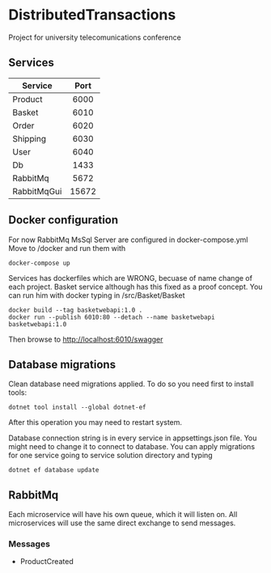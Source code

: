 # DistributedTransactions
Project for university telecomunications conference

## Services
| Service       | Port          |
| ------------- |:-------------:|
| Product       | 6000          |
| Basket        | 6010          |
| Order         | 6020          |
| Shipping      | 6030          |
| User          | 6040          |
| Db            | 1433          |
| RabbitMq      | 5672          |
| RabbitMqGui   | 15672         |


## Docker configuration
For now RabbitMq MsSql Server are configured in docker-compose.yml
Move to /docker and run them with
```
docker-compose up
```
Services has dockerfiles which are WRONG, becuase of name change of each project.
Basket service although has this fixed as a proof concept.
You can run him with docker typing in /src/Basket/Basket
```
docker build --tag basketwebapi:1.0 .
docker run --publish 6010:80 --detach --name basketwebapi basketwebapi:1.0
```
Then browse to [http://localhost:6010/swagger](http://localhost:6010/swagger)

## Database migrations
Clean database need migrations applied.
To do so you need first to install tools:
```
dotnet tool install --global dotnet-ef
```
After this operation you may need to restart system.

Database connection string is in every service in appsettings.json file.
You might need to change it to connect to database.
You can apply migrations for one service going to service solution directory and typing
```
dotnet ef database update
```

## RabbitMq
Each microservice will have his own queue, which it will listen on.
All microservices will use the same direct exchange to send messages.

### Messages
 - ProductCreated